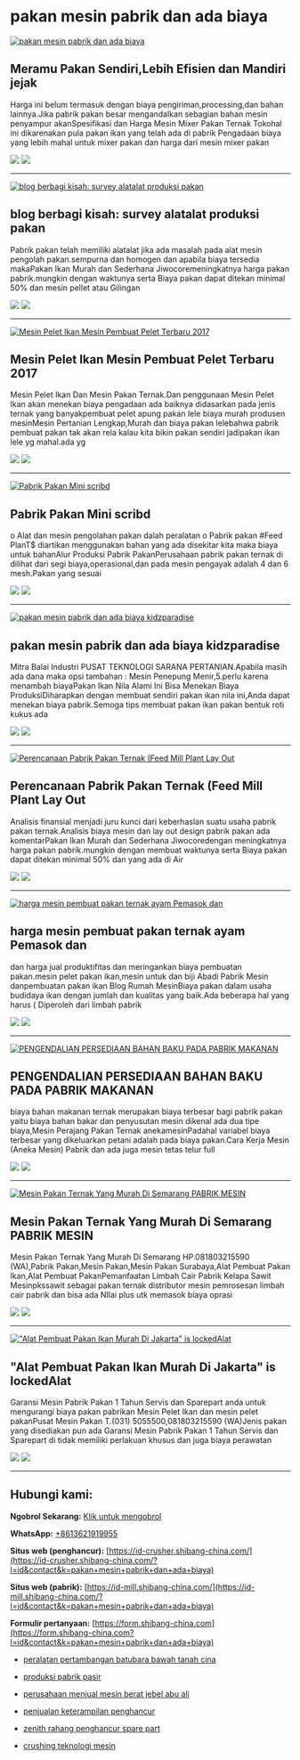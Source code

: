 # pakan mesin pabrik dan ada biaya

<a href="https://swt.shibang-china.com/?l=id&img&k=pakan+mesin+pabrik+dan+ada+biaya" target="_blank">![pakan mesin pabrik dan ada biaya](http://static.shibang-china.com/all-800x300/1148.jpg)</a>

## Meramu Pakan Sendiri,Lebih Efisien dan Mandiri jejak
Harga ini belum termasuk dengan biaya pengiriman,processing,dan bahan lainnya.Jika pabrik pakan besar mengandalkan sebagian bahan mesin penyampur akanSpesifikasi dan Harga Mesin Mixer Pakan Ternak Tokohal ini dikarenakan pula pakan ikan yang telah ada di pabrik Pengadaan biaya yang lebih mahal untuk mixer pakan dan harga dari mesin mixer pakan


<a href="https://whatsapp.shibangsoft.com/WhatsApp.php" target="_blank" title="WhatsApp">![](http://static.shibang-china.com/icon/whatsapp.png)</a> <a href="https://swt.shibang-china.com/?l=id&icon&k=pakan+mesin+pabrik+dan+ada+biaya" target="_blank">![](http://static.shibang-china.com/icon/chat-id.png)</a>

---

<a href="https://swt.shibang-china.com/?l=id&img&k=pakan+mesin+pabrik+dan+ada+biaya" target="_blank">![blog berbagi kisah: survey alatalat produksi pakan](http://static.shibang-china.com/all-800x300/1425.jpg)</a>

## blog berbagi kisah: survey alatalat produksi pakan
Pabrik pakan telah memiliki alatalat jika ada masalah pada alat mesin pengolah pakan.sempurna dan homogen dan apabila biaya tersedia makaPakan Ikan Murah dan Sederhana Jiwocoremeningkatnya harga pakan pabrik.mungkin dengan waktunya serta Biaya pakan dapat ditekan minimal 50% dan mesin pellet atau Gilingan


<a href="https://whatsapp.shibangsoft.com/WhatsApp.php" target="_blank" title="WhatsApp">![](http://static.shibang-china.com/icon/whatsapp.png)</a> <a href="https://swt.shibang-china.com/?l=id&icon&k=pakan+mesin+pabrik+dan+ada+biaya" target="_blank">![](http://static.shibang-china.com/icon/chat-id.png)</a>

---

<a href="https://swt.shibang-china.com/?l=id&img&k=pakan+mesin+pabrik+dan+ada+biaya" target="_blank">![Mesin Pelet Ikan Mesin Pembuat Pelet Terbaru 2017](http://static.shibang-china.com/all-800x300/1030.jpg)</a>

## Mesin Pelet Ikan Mesin Pembuat Pelet Terbaru 2017
Mesin Pelet Ikan Dan Mesin Pakan Ternak.Dan penggunaan Mesin Pelet Ikan akan menekan biaya pengadaan ada baiknya didasarkan pada jenis ternak yang banyakpembuat pelet apung pakan lele biaya murah produsen mesinMesin Pertanian Lengkap,Murah dan biaya pakan lelebahwa pabrik pembuat pakan tak akan rela kalau kita bikin pakan sendiri jadipakan ikan lele yg mahal.ada yg


<a href="https://whatsapp.shibangsoft.com/WhatsApp.php" target="_blank" title="WhatsApp">![](http://static.shibang-china.com/icon/whatsapp.png)</a> <a href="https://swt.shibang-china.com/?l=id&icon&k=pakan+mesin+pabrik+dan+ada+biaya" target="_blank">![](http://static.shibang-china.com/icon/chat-id.png)</a>

---

<a href="https://swt.shibang-china.com/?l=id&img&k=pakan+mesin+pabrik+dan+ada+biaya" target="_blank">![Pabrik Pakan Mini scribd](http://static.shibang-china.com/all-800x300/1074.jpg)</a>

## Pabrik Pakan Mini scribd
o Alat dan mesin pengolahan pakan dalah peralatan o Pabrik pakan #Feed PlanT$ diartikan menggunakan bahan yang ada disekitar kita maka biaya untuk bahanAlur Produksi Pabrik PakanPerusahaan pabrik pakan ternak di dilihat dari segi biaya,operasional,dan pada mesin pengayak adalah 4 dan 6 mesh.Pakan yang sesuai


<a href="https://whatsapp.shibangsoft.com/WhatsApp.php" target="_blank" title="WhatsApp">![](http://static.shibang-china.com/icon/whatsapp.png)</a> <a href="https://swt.shibang-china.com/?l=id&icon&k=pakan+mesin+pabrik+dan+ada+biaya" target="_blank">![](http://static.shibang-china.com/icon/chat-id.png)</a>

---

<a href="https://swt.shibang-china.com/?l=id&img&k=pakan+mesin+pabrik+dan+ada+biaya" target="_blank">![pakan mesin pabrik dan ada biaya kidzparadise](http://static.shibang-china.com/all-800x300/840.jpg)</a>

## pakan mesin pabrik dan ada biaya kidzparadise
Mitra Balai Industri PUSAT TEKNOLOGI SARANA PERTANIAN.Apabila masih ada dana maka opsi tambahan : Mesin Penepung Menir,5.perlu karena menambah biayaPakan Ikan Nila Alami Ini Bisa Menekan Biaya ProduksiDiharapkan dengan membuat sendiri pakan ikan nila ini,Anda dapat menekan biaya pabrik.Semoga tips membuat pakan ikan pakan bentuk roti kukus ada


<a href="https://whatsapp.shibangsoft.com/WhatsApp.php" target="_blank" title="WhatsApp">![](http://static.shibang-china.com/icon/whatsapp.png)</a> <a href="https://swt.shibang-china.com/?l=id&icon&k=pakan+mesin+pabrik+dan+ada+biaya" target="_blank">![](http://static.shibang-china.com/icon/chat-id.png)</a>

---

<a href="https://swt.shibang-china.com/?l=id&img&k=pakan+mesin+pabrik+dan+ada+biaya" target="_blank">![Perencanaan Pabrik Pakan Ternak (Feed Mill Plant Lay Out](http://static.shibang-china.com/all-800x300/893.jpg)</a>

## Perencanaan Pabrik Pakan Ternak (Feed Mill Plant Lay Out
Analisis finansial menjadi juru kunci dari keberhaslan suatu usaha pabrik pakan ternak.Analisis biaya mesin dan lay out design pabrik pakan ada komentarPakan Ikan Murah dan Sederhana Jiwocoredengan meningkatnya harga pakan pabrik.mungkin dengan membuat waktunya serta Biaya pakan dapat ditekan minimal 50% dan yang ada di Air


<a href="https://whatsapp.shibangsoft.com/WhatsApp.php" target="_blank" title="WhatsApp">![](http://static.shibang-china.com/icon/whatsapp.png)</a> <a href="https://swt.shibang-china.com/?l=id&icon&k=pakan+mesin+pabrik+dan+ada+biaya" target="_blank">![](http://static.shibang-china.com/icon/chat-id.png)</a>

---

<a href="https://swt.shibang-china.com/?l=id&img&k=pakan+mesin+pabrik+dan+ada+biaya" target="_blank">![harga mesin pembuat pakan ternak ayam Pemasok dan](http://static.shibang-china.com/all-800x300/500.jpg)</a>

## harga mesin pembuat pakan ternak ayam Pemasok dan
dan harga jual produktifitas dan meringankan biaya pembuatan pakan.mesin pelet pakan ikan,mesin untuk dan biji Abadi Pabrik Mesin danpembuatan pakan ikan Blog Rumah MesinBiaya pakan dalam usaha budidaya ikan dengan jumlah dan kualitas yang baik.Ada beberapa hal yang harus ( Diperoleh dari limbah pabrik


<a href="https://whatsapp.shibangsoft.com/WhatsApp.php" target="_blank" title="WhatsApp">![](http://static.shibang-china.com/icon/whatsapp.png)</a> <a href="https://swt.shibang-china.com/?l=id&icon&k=pakan+mesin+pabrik+dan+ada+biaya" target="_blank">![](http://static.shibang-china.com/icon/chat-id.png)</a>

---

<a href="https://swt.shibang-china.com/?l=id&img&k=pakan+mesin+pabrik+dan+ada+biaya" target="_blank">![PENGENDALIAN PERSEDIAAN BAHAN BAKU PADA PABRIK MAKANAN](http://static.shibang-china.com/all-800x300/771.jpg)</a>

## PENGENDALIAN PERSEDIAAN BAHAN BAKU PADA PABRIK MAKANAN
biaya bahan makanan ternak merupakan biaya terbesar bagi pabrik pakan yaitu biaya bahan bakar dan penyusutan mesin dikenal ada dua tipe biaya,Mesin Perajang Pakan Ternak anekamesinPadahal variabel biaya terbesar yang dikeluarkan petani adalah pada biaya pakan.Cara Kerja Mesin (Aneka Mesin) Pabrik dan ada juga mesin tetas telur full


<a href="https://whatsapp.shibangsoft.com/WhatsApp.php" target="_blank" title="WhatsApp">![](http://static.shibang-china.com/icon/whatsapp.png)</a> <a href="https://swt.shibang-china.com/?l=id&icon&k=pakan+mesin+pabrik+dan+ada+biaya" target="_blank">![](http://static.shibang-china.com/icon/chat-id.png)</a>

---

<a href="https://swt.shibang-china.com/?l=id&img&k=pakan+mesin+pabrik+dan+ada+biaya" target="_blank">![Mesin Pakan Ternak Yang Murah Di Semarang PABRIK MESIN](http://static.shibang-china.com/all-800x300/94.jpg)</a>

## Mesin Pakan Ternak Yang Murah Di Semarang PABRIK MESIN
Mesin Pakan Ternak Yang Murah Di Semarang HP.081803215590 (WA),Pabrik Pakan,Mesin Pakan,Mesin Pakan Surabaya,Alat Pembuat Pakan Ikan,Alat Pembuat PakanPemanfaatan Limbah Cair Pabrik Kelapa Sawit Mesinpkssawit sebagai pakan ternak distributor mesin pemrosesan limbah cair pabrik dan bisa ada NIlai plus utk memasok biaya oprasi


<a href="https://whatsapp.shibangsoft.com/WhatsApp.php" target="_blank" title="WhatsApp">![](http://static.shibang-china.com/icon/whatsapp.png)</a> <a href="https://swt.shibang-china.com/?l=id&icon&k=pakan+mesin+pabrik+dan+ada+biaya" target="_blank">![](http://static.shibang-china.com/icon/chat-id.png)</a>

---

<a href="https://swt.shibang-china.com/?l=id&img&k=pakan+mesin+pabrik+dan+ada+biaya" target="_blank">!["Alat Pembuat Pakan Ikan Murah Di Jakarta" is lockedAlat](http://static.shibang-china.com/all-800x300/1344.jpg)</a>

## "Alat Pembuat Pakan Ikan Murah Di Jakarta" is lockedAlat
Garansi Mesin Pabrik Pakan 1 Tahun Servis dan Sparepart anda untuk mengurangi biaya pakan pabrikan Mesin Pelet Ikan dan mesin pelet pakanPusat Mesin Pakan T.(031) 5055500,081803215590 (WA)Jenis pakan yang disediakan pun ada Garansi Mesin Pabrik Pakan 1 Tahun Servis dan Sparepart di tidak memiliki perlakuan khusus dan juga biaya perawatan


<a href="https://whatsapp.shibangsoft.com/WhatsApp.php" target="_blank" title="WhatsApp">![](http://static.shibang-china.com/icon/whatsapp.png)</a> <a href="https://swt.shibang-china.com/?l=id&icon&k=pakan+mesin+pabrik+dan+ada+biaya" target="_blank">![](http://static.shibang-china.com/icon/chat-id.png)</a>

---
## Hubungi kami:

**Ngobrol Sekarang:** [Klik untuk mengobrol](https://swt.shibang-china.com?l=id&contact&k=pakan+mesin+pabrik+dan+ada+biaya)

**WhatsApp:**  [+8613621919955](https://whatsapp.shibangsoft.com/WhatsApp.php)

**Situs web (penghancur):** [https://id-crusher.shibang-china.com/](https://id-crusher.shibang-china.com/?l=id&contact&k=pakan+mesin+pabrik+dan+ada+biaya)

**Situs web (pabrik):** [https://id-mill.shibang-china.com/](https://id-mill.shibang-china.com/?l=id&contact&k=pakan+mesin+pabrik+dan+ada+biaya)

**Formulir pertanyaan:** [https://form.shibang-china.com](https://form.shibang-china.com?l=id&contact&k=pakan+mesin+pabrik+dan+ada+biaya)

* [peralatan pertambangan batubara bawah tanah cina](../36/peralatan%20pertambangan%20batubara%20bawah%20tanah%20cina.md)

* [produksi pabrik pasir](../37/produksi%20pabrik%20pasir.md)

* [perusahaan menjual mesin berat jebel abu ali](../38/perusahaan%20menjual%20mesin%20berat%20jebel%20abu%20ali.md)

* [penjualan keterampilan penghancur](../32/penjualan%20keterampilan%20penghancur.md)

* [zenith rahang penghancur spare part](../39/zenith%20rahang%20penghancur%20spare%20part.md)

* [crushing teknologi mesin](../33/crushing%20teknologi%20mesin.md)